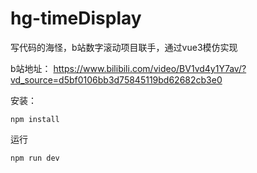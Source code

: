 # hg-timeDisplay
写代码的海怪，b站数字滚动项目联手，通过vue3模仿实现

b站地址：
https://www.bilibili.com/video/BV1vd4y1Y7av/?vd_source=d5bf0106bb3d75845119bd62682cb3e0

安装：

`npm install`

运行

`npm run dev`
